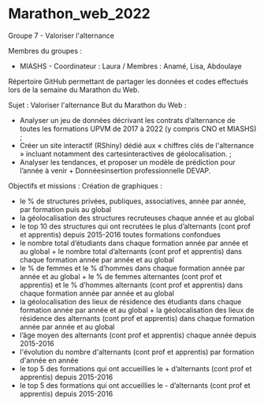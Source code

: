 # Marathon_web_2022

Groupe 7 - Valoriser l'alternance

Membres du groupes :

- MIASHS - Coordinateur : Laura / Membres : Anamé, Lisa, Abdoulaye

Répertoire GitHub permettant de partager les données et codes effectués lors de la semaine du Marathon du Web.

Sujet : Valoriser l'alternance
But du Marathon du Web :

- Analyser un jeu de données décrivant les contrats d’alternance de toutes les formations UPVM de 2017 à 2022 (y compris CNO et MIASHS) ;
- Créer un site interactif (RShiny) dédié aux « chiffres clés de l'alternance » incluant notamment des cartesinteractives de géolocalisation. ;
- Analyser les tendances, et proposer un modèle de prédiction pour l’année à venir + Donnéesinsertion professionnelle DEVAP.

Objectifs et missions : Création de graphiques :

- le % de structures privées, publiques, associatives, année par année, par formation puis au global
- la géolocalisation des structures recruteuses chaque année et au global
- le top 10 des structures qui ont recrutées le plus d’alternants (cont prof et apprentis) depuis 2015-2016 toutes formations confondues
- le nombre total d’étudiants dans chaque formation année par année et au global + le nombre total d’alternants (cont prof et apprentis) dans chaque formation année par année et au global
- le % de femmes et le % d’hommes dans chaque formation année par année et au global + le % de femmes alternantes (cont prof et apprentis) et le % d’hommes alternants (cont prof et apprentis) dans chaque formation année par année et au global
- la géolocalisation des lieux de résidence des étudiants dans chaque formation année par année et au global + la géolocalisation des lieux de résidence des alternants (cont prof et apprentis) dans chaque formation année par année et au global
- l’âge moyen des alternants (cont prof et apprentis) chaque année depuis 2015-2016
- l'évolution du nombre d'alternants (cont prof et apprentis) par formation d'année en année
- le top 5 des formations qui ont accueillies le + d’alternants (cont prof et apprentis) depuis 2015-2016
- le top 5 des formations qui ont accueillies le - d’alternants (cont prof et apprentis) depuis 2015-2016
